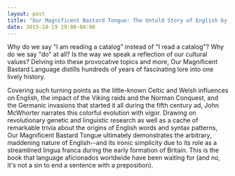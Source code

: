 ```yaml
---
layout: post
title: "Our Magnificent Bastard Tongue: The Untold Story of English by John McWhorter"
date: 2015-10-19 19:00-04:00
---
```

Why do we say "I am reading a catalog" instead of "I read a catalog"? Why do we say "do" at all? Is the way we speak a reflection of our cultural values? Delving into these provocative topics and more, Our Magnificent Bastard Language distills hundreds of years of fascinating lore into one lively history.

Covering such turning points as the little-known Celtic and Welsh influences on English, the impact of the Viking raids and the Norman Conquest, and the Germanic invasions that started it all during the fifth century ad, John McWhorter narrates this colorful evolution with vigor. Drawing on revolutionary genetic and linguistic research as well as a cache of remarkable trivia about the origins of English words and syntax patterns, Our Magnificent Bastard Tongue ultimately demonstrates the arbitrary, maddening nature of English--and its ironic simplicity due to its role as a streamlined lingua franca during the early formation of Britain. This is the book that language aficionados worldwide have been waiting for (and no, it's not a sin to end a sentence with a preposition).
